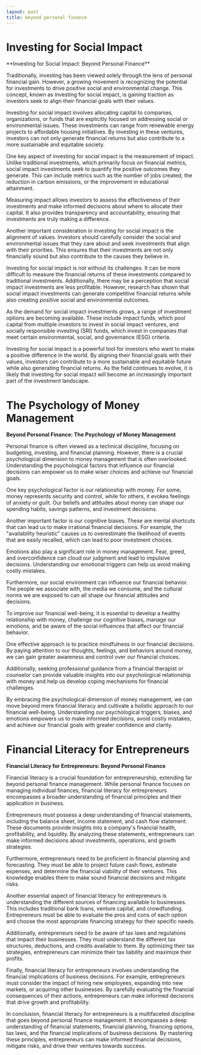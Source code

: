 ```yaml
---
layout: post
title: beyond personal finance
---
```



<h1 id="investing-for-social-impact-yKReXIDxlY">Investing for Social Impact</h1>**Investing for Social Impact: Beyond Personal Finance**

Traditionally, investing has been viewed solely through the lens of personal financial gain. However, a growing movement is recognizing the potential for investments to drive positive social and environmental change. This concept, known as investing for social impact, is gaining traction as investors seek to align their financial goals with their values.

Investing for social impact involves allocating capital to companies, organizations, or funds that are explicitly focused on addressing social or environmental issues. These investments can range from renewable energy projects to affordable housing initiatives. By investing in these ventures, investors can not only generate financial returns but also contribute to a more sustainable and equitable society.

One key aspect of investing for social impact is the measurement of impact. Unlike traditional investments, which primarily focus on financial metrics, social impact investments seek to quantify the positive outcomes they generate. This can include metrics such as the number of jobs created, the reduction in carbon emissions, or the improvement in educational attainment.

Measuring impact allows investors to assess the effectiveness of their investments and make informed decisions about where to allocate their capital. It also provides transparency and accountability, ensuring that investments are truly making a difference.

Another important consideration in investing for social impact is the alignment of values. Investors should carefully consider the social and environmental issues that they care about and seek investments that align with their priorities. This ensures that their investments are not only financially sound but also contribute to the causes they believe in.

Investing for social impact is not without its challenges. It can be more difficult to measure the financial returns of these investments compared to traditional investments. Additionally, there may be a perception that social impact investments are less profitable. However, research has shown that social impact investments can generate competitive financial returns while also creating positive social and environmental outcomes.

As the demand for social impact investments grows, a range of investment options are becoming available. These include impact funds, which pool capital from multiple investors to invest in social impact ventures, and socially responsible investing (SRI) funds, which invest in companies that meet certain environmental, social, and governance (ESG) criteria.

Investing for social impact is a powerful tool for investors who want to make a positive difference in the world. By aligning their financial goals with their values, investors can contribute to a more sustainable and equitable future while also generating financial returns. As the field continues to evolve, it is likely that investing for social impact will become an increasingly important part of the investment landscape.<h1 id="the-psychology-of-money-management-yKReXIDxlY">The Psychology of Money Management</h1>**Beyond Personal Finance: The Psychology of Money Management**

Personal finance is often viewed as a technical discipline, focusing on budgeting, investing, and financial planning. However, there is a crucial psychological dimension to money management that is often overlooked. Understanding the psychological factors that influence our financial decisions can empower us to make wiser choices and achieve our financial goals.

One key psychological factor is our relationship with money. For some, money represents security and control, while for others, it evokes feelings of anxiety or guilt. Our beliefs and attitudes about money can shape our spending habits, savings patterns, and investment decisions.

Another important factor is our cognitive biases. These are mental shortcuts that can lead us to make irrational financial decisions. For example, the "availability heuristic" causes us to overestimate the likelihood of events that are easily recalled, which can lead to poor investment choices.

Emotions also play a significant role in money management. Fear, greed, and overconfidence can cloud our judgment and lead to impulsive decisions. Understanding our emotional triggers can help us avoid making costly mistakes.

Furthermore, our social environment can influence our financial behavior. The people we associate with, the media we consume, and the cultural norms we are exposed to can all shape our financial attitudes and decisions.

To improve our financial well-being, it is essential to develop a healthy relationship with money, challenge our cognitive biases, manage our emotions, and be aware of the social influences that affect our financial behavior.

One effective approach is to practice mindfulness in our financial decisions. By paying attention to our thoughts, feelings, and behaviors around money, we can gain greater awareness and control over our financial choices.

Additionally, seeking professional guidance from a financial therapist or counselor can provide valuable insights into our psychological relationship with money and help us develop coping mechanisms for financial challenges.

By embracing the psychological dimension of money management, we can move beyond mere financial literacy and cultivate a holistic approach to our financial well-being. Understanding our psychological triggers, biases, and emotions empowers us to make informed decisions, avoid costly mistakes, and achieve our financial goals with greater confidence and clarity.<h1 id="financial-literacy-for-entrepreneurs-yKReXIDxlY">Financial Literacy for Entrepreneurs</h1>**Financial Literacy for Entrepreneurs: Beyond Personal Finance**

Financial literacy is a crucial foundation for entrepreneurship, extending far beyond personal finance management. While personal finance focuses on managing individual finances, financial literacy for entrepreneurs encompasses a broader understanding of financial principles and their application in business.

Entrepreneurs must possess a deep understanding of financial statements, including the balance sheet, income statement, and cash flow statement. These documents provide insights into a company's financial health, profitability, and liquidity. By analyzing these statements, entrepreneurs can make informed decisions about investments, operations, and growth strategies.

Furthermore, entrepreneurs need to be proficient in financial planning and forecasting. They must be able to project future cash flows, estimate expenses, and determine the financial viability of their ventures. This knowledge enables them to make sound financial decisions and mitigate risks.

Another essential aspect of financial literacy for entrepreneurs is understanding the different sources of financing available to businesses. This includes traditional bank loans, venture capital, and crowdfunding. Entrepreneurs must be able to evaluate the pros and cons of each option and choose the most appropriate financing strategy for their specific needs.

Additionally, entrepreneurs need to be aware of tax laws and regulations that impact their businesses. They must understand the different tax structures, deductions, and credits available to them. By optimizing their tax strategies, entrepreneurs can minimize their tax liability and maximize their profits.

Finally, financial literacy for entrepreneurs involves understanding the financial implications of business decisions. For example, entrepreneurs must consider the impact of hiring new employees, expanding into new markets, or acquiring other businesses. By carefully evaluating the financial consequences of their actions, entrepreneurs can make informed decisions that drive growth and profitability.

In conclusion, financial literacy for entrepreneurs is a multifaceted discipline that goes beyond personal finance management. It encompasses a deep understanding of financial statements, financial planning, financing options, tax laws, and the financial implications of business decisions. By mastering these principles, entrepreneurs can make informed financial decisions, mitigate risks, and drive their ventures towards success.
